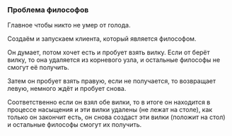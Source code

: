 ### Проблема философов

Главное чтобы никто не умер от голода.

Создаём и запускаем клиента, который является философом. 

Он думает, потом хочет есть и пробует взять вилку. Если от берёт вилку, то она удаляется из корневого узла, и остальные философы не смогут её получить. 

Затем он пробует взять правую, если не получается, то возвращает левую, немного ждёт и пробует снова. 

Соответственно если он взял обе вилки, то в итоге он находится в процессе насыщения и эти вилки удалены (не лежат на столе), как только он закончит есть, он снова создаст эти вилки (положит на стол) и остальные философы смогут их получить.
